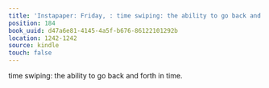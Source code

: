 ```yaml
---
title: 'Instapaper: Friday, : time swiping: the ability to go back and forth in time.'
position: 184
book_uuid: d47a6e81-4145-4a5f-b676-86122101292b
location: 1242-1242
source: kindle
touch: false
---
```


time swiping: the ability to go back and forth in time.